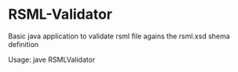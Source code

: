 RSML-Validator
==============

Basic java application to validate rsml file agains the rsml.xsd shema definition

Usage:
  jave RSMLValidator <list of rsml files>
  

